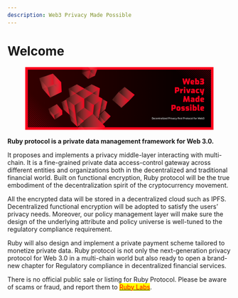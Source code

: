 ```yaml
---
description: Web3 Privacy Made Possible
---
```


# Welcome

<figure><img src=".gitbook/assets/image (2).png" alt=""><figcaption></figcaption></figure>

**Ruby protocol is a private data management framework for Web 3.0.**

It proposes and implements a privacy middle-layer interacting with multi-chain. It is a fine-grained private data access-control gateway across different entities and organizations both in the decentralized and traditional financial world. Built on functional encryption, Ruby protocol will be the true embodiment of the decentralization spirit of the cryptocurrency movement.

All the encrypted data will be stored in a decentralized cloud such as IPFS. Decentralized functional encryption will be adopted to satisfy the users’ privacy needs. Moreover, our policy management layer will make sure the design of the underlying attribute and policy universe is well-tuned to the regulatory compliance requirement.

Ruby will also design and implement a private payment scheme tailored to monetize private data. Ruby protocol is not only the next-generation privacy protocol for Web 3.0 in a multi-chain world but also ready to open a brand-new chapter for Regulatory compliance in decentralized financial services.

There is no official public sale or listing for Ruby Protocol. Please be aware of scams or fraud, and report them to [<mark style="color:red;">Ruby Labs</mark>](mailto:info@ruby.xyz).
